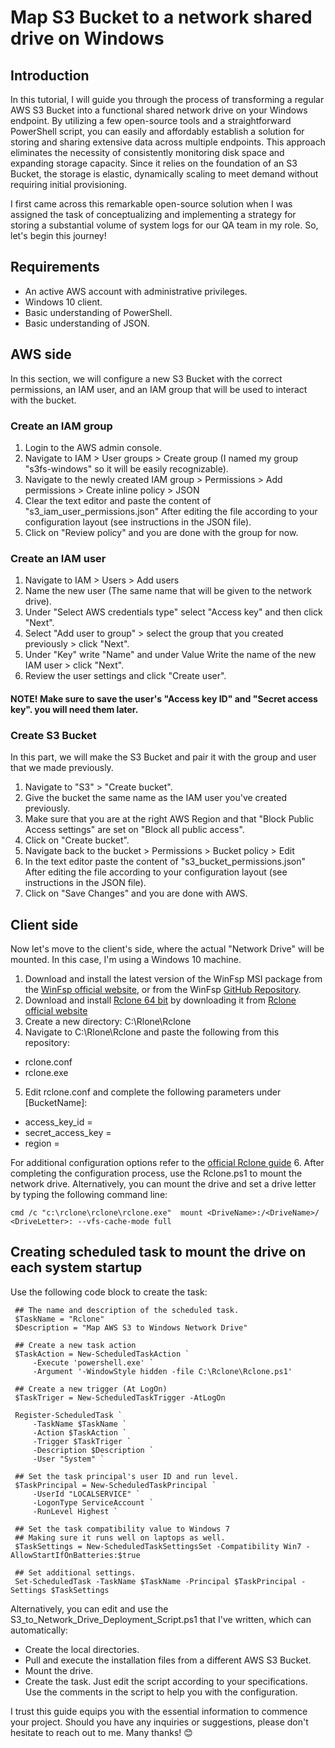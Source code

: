 # Map S3 Bucket to a network shared drive on Windows
## Introduction
In this tutorial, I will guide you through the process of transforming a regular AWS S3 Bucket into a functional shared network drive on your Windows endpoint. By utilizing a few open-source tools and a straightforward PowerShell script, you can easily and affordably establish a solution for storing and sharing extensive data across multiple endpoints. This approach eliminates the necessity of consistently monitoring disk space and expanding storage capacity. Since it relies on the foundation of an S3 Bucket, the storage is elastic, dynamically scaling to meet demand without requiring initial provisioning.

I first came across this remarkable open-source solution when I was assigned the task of conceptualizing and implementing a strategy for storing a substantial volume of system logs for our QA team in my role. So, let's begin this journey!


## Requirements
- An active AWS account with administrative privileges.
- Windows 10 client.
- Basic understanding of PowerShell.
- Basic understanding of JSON.


## AWS side
In this section, we will configure a new S3 Bucket with the correct permissions, an IAM user, and an IAM group that will be used to interact with the bucket. 

### Create an IAM group
1. Login to the AWS admin console.
3. Navigate to IAM > User groups > Create group (I named my group "s3fs-windows" so it will be easily recognizable).
4. Navigate to the newly created IAM group > Permissions > Add permissions > Create inline policy > JSON
5. Clear the text editor and paste the content of "s3_iam_user_permissions.json" After editing the file according to your configuration layout (see instructions in the JSON file).
6. Click on "Review policy" and you are done with the group for now. 

### Create an IAM user
1. Navigate to IAM > Users > Add users 
2. Name the new user (The same name that will be given to the network drive).
3. Under "Select AWS credentials type" select "Access key" and then click "Next".
4. Select "Add user to group" > select the group that you created previously > click "Next".
5. Under "Key" write "Name" and under Value Write the name of the new IAM user > click "Next".
6. Review the user settings and click "Create user".
  
  #### NOTE! Make sure to save the user's "Access key ID" and "Secret access key". you will need them later.


### Create S3 Bucket
In this part, we will make the S3 Bucket and pair it with the group and user that we made previously.

1. Navigate to "S3" > "Create bucket".
2. Give the bucket the same name as the IAM user you've created previously.
3. Make sure that you are at the right AWS Region and that "Block Public Access settings" are set on "Block all public access".
4. Click on "Create bucket".
5. Navigate back to the bucket > Permissions > Bucket policy > Edit
6. In the text editor paste the content of "s3_bucket_permissions.json" After editing the file according to your configuration layout (see instructions in the JSON file). 
7. Click on "Save Changes" and you are done with AWS.


## Client side
Now let's move to the client's side, where the actual "Network Drive" will be mounted. In this case, I'm using a Windows 10 machine.

1. Download and install the latest version of the WinFsp MSI package from the [WinFsp official website](https://github.com/winfsp/winfsp/releases/download/v2.0/winfsp-2.0.23075.msi), or from the WinFsp [GitHub Repository](https://github.com/winfsp/winfsp/releases/download/v1.10/winfsp-1.10.22006.msi). 
2. Download and install [Rclone 64 bit](https://downloads.rclone.org/v1.65.0/rclone-v1.65.0-windows-amd64.zip) by downloading it from [Rclone official website](https://rclone.org/)
3. Create a new directory: C:\Rlone\Rclone
4. Navigate to C:\Rlone\Rclone and paste the following from this repository:
  - rclone.conf
  - rclone.exe
5. Edit rclone.conf and complete the following parameters under [BucketName]:
  - access_key_id = 
  - secret_access_key = 
  - region = 


For additional configuration options refer to the [official Rclone guide](https://rclone.org/s3/#configuration)
 6. After completing the configuration process, use the Rclone.ps1 to mount the network drive.
  Alternatively, you can mount the drive and set a drive letter by typing the following command line:
  ```nh
  cmd /c "c:\rclone\rclone\rclone.exe"  mount <DriveName>:/<DriveName>/ <DriveLetter>: --vfs-cache-mode full 
  ```
 ## Creating scheduled task to mount the drive on each system startup
   Use the following code block to create the task:
   ```nh
   	## The name and description of the scheduled task.
    $TaskName = "Rclone"
    $Description = "Map AWS S3 to Windows Network Drive"
    
    ## Create a new task action
    $TaskAction = New-ScheduledTaskAction `
        -Execute 'powershell.exe' `
        -Argument '-WindowStyle hidden -file C:\Rclone\Rclone.ps1'
    
    ## Create a new trigger (At LogOn)
    $TaskTriger = New-ScheduledTaskTrigger -AtLogOn
    
    Register-ScheduledTask `
        -TaskName $TaskName `
        -Action $TaskAction `
        -Trigger $TaskTriger `
        -Description $Description `
        -User "System" `
    
    ## Set the task principal's user ID and run level.
    $TaskPrincipal = New-ScheduledTaskPrincipal `
        -UserId "LOCALSERVICE" `
        -LogonType ServiceAccount `
        -RunLevel Highest `
    
    ## Set the task compatibility value to Windows 7
    ## Making sure it runs well on laptops as well.
    $TaskSettings = New-ScheduledTaskSettingsSet -Compatibility Win7 -AllowStartIfOnBatteries:$true
    
    ## Set additional settings.
    Set-ScheduledTask -TaskName $TaskName -Principal $TaskPrincipal -Settings $TaskSettings
   ```

Alternatively, you can edit and use the S3_to_Network_Drive_Deployment_Script.ps1 that I've written, which can automatically:
- Create the local directories.
- Pull and execute the installation files from a different AWS S3 Bucket.
- Mount the drive. 
- Create the task.
Just edit the script according to your specifications. 
Use the comments in the script to help you with the configuration.  


I trust this guide equips you with the essential information to commence your project.
Should you have any inquiries or suggestions, please don't hesitate to reach out to me.
Many thanks! 😊



